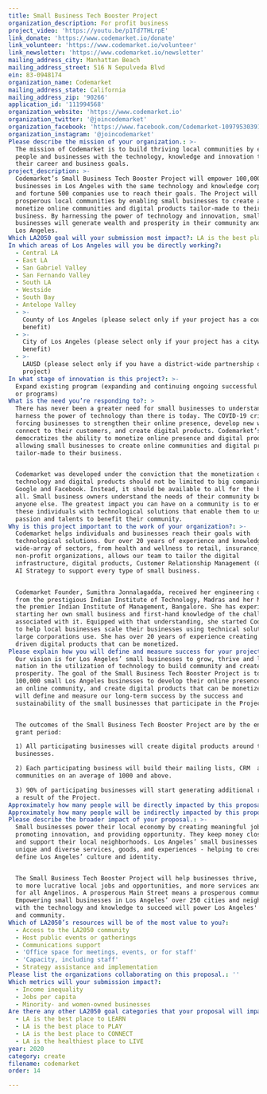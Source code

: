 ```yaml
---
title: Small Business Tech Booster Project
organization_description: For profit business
project_video: 'https://youtu.be/p1Td7THLrpE'
link_donate: 'https://www.codemarket.io/donate'
link_volunteer: 'https://www.codemarket.io/volunteer'
link_newsletter: 'https://www.codemarket.io/newsletter'
mailing_address_city: Manhattan Beach
mailing_address_street: 516 N Sepulveda Blvd
ein: 83-0948174
organization_name: Codemarket
mailing_address_state: California
mailing_address_zip: '90266'
application_id: '111994568'
organization_website: 'https://www.codemarket.io'
organization_twitter: '@joincodemarket'
organization_facebook: 'https://www.facebook.com/Codemarket-109795303915673'
organization_instagram: '@joincodemarket'
Please describe the mission of your organization.: >-
  The mission of Codemarket is to build thriving local communities by empowering
  people and businesses with the technology, knowledge and innovation to reach
  their career and business goals.
project_description: >-
  Codemarket’s Small Business Tech Booster Project will empower 100,000 small
  businesses in Los Angeles with the same technology and knowledge corporations
  and fortune 500 companies use to reach their goals. The Project will build
  prosperous local communities by enabling small businesses to create and
  monetize online communities and digital products tailor-made to their
  business. By harnessing the power of technology and innovation, small
  businesses will generate wealth and prosperity in their community and boost
  Los Angeles.
Which LA2050 goal will your submission most impact?: LA is the best place to CREATE
In which areas of Los Angeles will you be directly working?:
  - Central LA
  - East LA
  - San Gabriel Valley
  - San Fernando Valley
  - South LA
  - Westside
  - South Bay
  - Antelope Valley
  - >-
    County of Los Angeles (please select only if your project has a countywide
    benefit)
  - >-
    City of Los Angeles (please select only if your project has a citywide
    benefit)
  - >-
    LAUSD (please select only if you have a district-wide partnership or
    project)
In what stage of innovation is this project?: >-
  Expand existing program (expanding and continuing ongoing successful projects
  or programs)
What is the need you’re responding to?: >
  There has never been a greater need for small businesses to understand and
  harness the power of technology than there is today. The COVID-19 crisis is
  forcing businesses to strengthen their online presence, develop new ways to
  connect to their customers, and create digital products. Codemarket’s platform
  democratizes the ability to monetize online presence and digital products by
  allowing small businesses to create online communities and digital products
  tailor-made to their business. 


  Codemarket was developed under the conviction that the monetization of
  technology and digital products should not be limited to big companies like
  Google and Facebook. Instead, it should be available to all for the benefit of
  all. Small business owners understand the needs of their community better than
  anyone else. The greatest impact you can have on a community is to empower
  these individuals with technological solutions that enable them to use their
  passion and talents to benefit their community. 
Why is this project important to the work of your organization?: >-
  Codemarket helps individuals and businesses reach their goals with
  technological solutions. Our over 20 years of experience and knowledge in a
  wide-array of sectors, from health and wellness to retail, insurance, and
  non-profit organizations, allows our team to tailor the digital
  infrastructure, digital products, Customer Relationship Management (CRM), and
  AI Strategy to support every type of small business.


  Codemarket Founder, Sumithra Jonnalagadda, received her engineering degree
  from the prestigious Indian Institute of Technology, Madras and her MBA from
  the premier Indian Institute of Management, Bangalore. She has experience
  starting her own small business and first-hand knowledge of the challenges
  associated with it. Equipped with that understanding, she started Codemarket
  to help local businesses scale their businesses using technical solutions that
  large corporations use. She has over 20 years of experience creating data
  driven digital products that can be monetized. 
Please explain how you will define and measure success for your project.: >
  Our vision is for Los Angeles’ small businesses to grow, thrive and lead the
  nation in the utilization of technology to build community and create
  prosperity. The goal of the Small Business Tech Booster Project is to empower
  100,000 small Los Angeles businesses to develop their online presence, build
  an online community, and create digital products that can be monetized. We
  will define and measure our long-term success by the success and
  sustainability of the small businesses that participate in the Project. 


  The outcomes of the Small Business Tech Booster Project are by the end of the
  grant period:

  1) All participating businesses will create digital products around their
  businesses.

  2) Each participating business will build their mailing lists, CRM  and online
  communities on an average of 1000 and above.

  3) 90% of participating businesses will start generating additional revenue as
  a result of the Project.
Approximately how many people will be directly impacted by this proposal?: '2500000'
Approximately how many people will be indirectly impacted by this proposal?: '10000000'
Please describe the broader impact of your proposal.: >-
  Small businesses power their local economy by creating meaningful jobs,
  promoting innovation, and providing opportunity. They keep money close to home
  and support their local neighborhoods. Los Angeles’ small businesses offer
  unique and diverse services, goods, and experiences - helping to create and
  define Los Angeles’ culture and identity.


  The Small Business Tech Booster Project will help businesses thrive, leading
  to more lucrative local jobs and opportunities, and more services and products
  for all Angelinos. A prosperous Main Street means a prosperous community.
  Empowering small businesses in Los Angeles’ over 250 cit­ies and neighborhoods
  with the technology and knowledge to succeed will power Los Angeles' economy
  and community.
Which of LA2050’s resources will be of the most value to you?:
  - Access to the LA2050 community
  - Host public events or gatherings
  - Communications support
  - 'Office space for meetings, events, or for staff'
  - 'Capacity, including staff'
  - Strategy assistance and implementation
Please list the organizations collaborating on this proposal.: ''
Which metrics will your submission impact?:
  - Income inequality
  - Jobs per capita
  - Minority- and women-owned businesses
Are there any other LA2050 goal categories that your proposal will impact?:
  - LA is the best place to LEARN
  - LA is the best place to PLAY
  - LA is the best place to CONNECT
  - LA is the healthiest place to LIVE
year: 2020
category: create
filename: codemarket
order: 14

---
```

